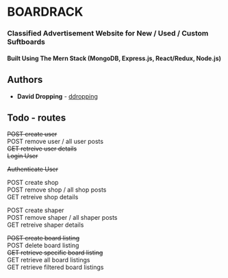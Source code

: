 # BOARDRACK
### Classified Advertisement Website for New / Used / Custom Suftboards  
#### Built Using The Mern Stack (MongoDB, Express.js, React/Redux, Node.js)

## Authors

- **David Dropping** - [ddropping](https://github.com/ddropping)  


## Todo - routes
~~POST create user~~   
POST remove user / all user posts  
~~GET  retreive user details~~  
~~Login User~~  

~~Authenticate User~~  
  
POST create shop  
POST remove shop / all shop posts  
GET  retreive shop details  
  
POST create shaper  
POST remove shaper / all shaper posts  
GET  retreive shaper details  
  
~~POST create board listing~~  
POST delete board listing  
~~GET  retrieve specific board listing~~  
GET  retrieve all board listings  
GET  retrieve filtered board listings  
